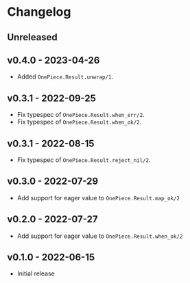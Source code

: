 # Changelog

## Unreleased

## v0.4.0 - 2023-04-26

- Added `OnePiece.Result.unwrap/1`.

## v0.3.1 - 2022-09-25

- Fix typespec of `OnePiece.Result.when_err/2`.
- Fix typespec of `OnePiece.Result.when_ok/2`.

## v0.3.1 - 2022-08-15

- Fix typespec of `OnePiece.Result.reject_nil/2`.

## v0.3.0 - 2022-07-29

- Add support for eager value to `OnePiece.Result.map_ok/2`

## v0.2.0 - 2022-07-27

- Add support for eager value to `OnePiece.Result.when_ok/2`

## v0.1.0 - 2022-06-15

- Initial release
